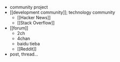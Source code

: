 - community project
- [[development community]]; technology community
    - [[Hacker News]]
    - [[Stack Overflow]]
- [[forum]]
    - 2ch
    - 4chan
    - baidu tieba
    - [[Reddit]]
- post, thread...
